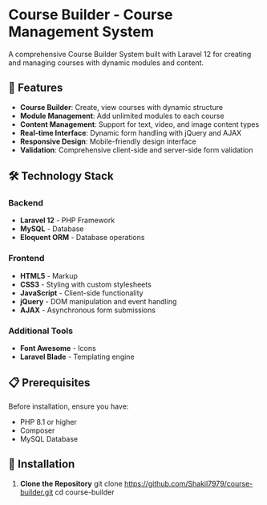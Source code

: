 # Course Builder - Course Management System

A comprehensive Course Builder System built with Laravel 12 for creating and managing courses with dynamic modules and content.

## 🚀 Features

- **Course Builder**: Create, view courses with dynamic structure
- **Module Management**: Add unlimited modules to each course
- **Content Management**: Support for text, video, and image content types
- **Real-time Interface**: Dynamic form handling with jQuery and AJAX
- **Responsive Design**: Mobile-friendly design interface
- **Validation**: Comprehensive client-side and server-side form validation

## 🛠️ Technology Stack

### Backend
- **Laravel 12** - PHP Framework
- **MySQL** - Database
- **Eloquent ORM** - Database operations

### Frontend
- **HTML5** - Markup
- **CSS3** - Styling with custom stylesheets 
- **JavaScript** - Client-side functionality
- **jQuery** - DOM manipulation and event handling
- **AJAX** - Asynchronous form submissions

### Additional Tools
- **Font Awesome** - Icons
- **Laravel Blade** - Templating engine

## 📋 Prerequisites

Before installation, ensure you have:
- PHP 8.1 or higher
- Composer
- MySQL Database 

## 🔧 Installation 

1. **Clone the Repository**
git clone https://github.com/Shakil7979/course-builder.git
cd course-builder

